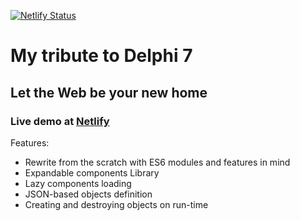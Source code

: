 [![Netlify Status](https://api.netlify.com/api/v1/badges/d0bf46cb-86e1-4fcf-998d-577b43cfd1df/deploy-status)](https://app.netlify.com/sites/delphi-js/deploys)

# My tribute to Delphi 7
## Let the Web be your new home 

### Live demo at [Netlify](https://delphi-js.netlify.com/)

Features:
* Rewrite from the scratch with ES6 modules and features in mind
* Expandable components Library
* Lazy components loading
* JSON-based objects definition
* Creating and destroying objects on run-time
